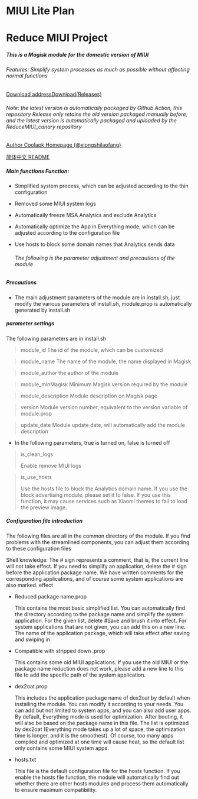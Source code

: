 # MIUI Lite Plan
# Reduce MIUI Project

##### This is a Magisk module for the domestic version of MIUI  

###### Features: Simplify system processes as much as possible without affecting normal functions

[Download addressDownload(Releases)](https://github.com/DavidPisces/ReduceMIUI_canary/releases/tag/latest)

###### Note: the latest version is automatically packaged by Github Action, this repository Release only retains the old version packaged manually before, and the latest version is automatically packaged and uploaded by the ReduceMIUI_canary repository

[Author Coolapk Homepage (@xiongshilaofang)](http://www.coolapk.com/u/665894)

[简体中文 README](https://github.com/DavidPisces/ReduceMIUI/blob/master/README.md)

##### Main functions Function:

- Simplified system process, which can be adjusted according to the thin configuration

- Removed some MIUI system logs

- Automatically freeze MSA Analytics and exclude Analytics

- Automatically optimize the App in Everything mode, which can be adjusted according to the configuration file

- Use hosts to block some domain names that Analytics sends data

  ###### The following is the parameter adjustment and precautions of the module


##### Precautions
  
* The main adjustment parameters of the module are in install.sh, just modify the various parameters of install.sh, module.prop is automatically generated by install.sh



##### parameter settings

The following parameters are in install.sh

> module_id
> The id of the module, which can be customized

> module_name
> The name of the module, the name displayed in Magisk

> module_author
> the author of the module

> module_minMagisk
> Minimum Magisk version required by the module

> module_description
> Module description on Magisk page

> version
> Module version number, equivalent to the version variable of module.prop

> update_date
> Module update date, will automatically add the module description



 * In the following parameters, true is turned on, false is turned off

> is_clean_logs
>
> Enable remove MIUI logs

> is_use_hosts
>
> Use the hosts file to block the Analytics domain name. If you use the block advertising module, please set it to false. If you use this function, it may cause services such as Xiaomi themes to fail to load the preview image.


##### Configuration file introduction

The following files are all in the common directory of the module. If you find problems with the streamlined components, you can adjust them according to these configuration files

Shell knowledge: The # sign represents a comment, that is, the current line will not take effect. If you need to simplify an application, delete the # sign before the application package name. We have written comments for the corresponding applications, and of course some system applications are also marked. effect

- Reduced package name.prop

  This contains the most basic simplified list. You can automatically find the directory according to the package name and simplify the system application. For the given list, delete #Save and brush it into effect. For system applications that are not given, you can add this on a new line. The name of the application package, which will take effect after saving and swiping in


- Compatible with stripped down .prop

  This contains some old MIUI applications. If you use the old MIUI or the package name reduction does not work, please add a new line to this file to add the specific path of the system application.


- dex2oat.prop
  
  This includes the application package name of dex2oat by default when installing the module. You can modify it according to your needs. You can add but not limited to system apps, and you can also add user apps. By default, Everything mode is used for optimization. After booting, it will also be based on the package name in this file. The list is optimized by dex2oat (Everything mode takes up a lot of space, the optimization time is longer, and it is the smoothest). Of course, too many apps compiled and optimized at one time will cause heat, so the default list only contains some MIUI system apps.


- hosts.txt
  
  This file is the default configuration file for the hosts function. If you enable the hosts file function, the module will automatically find out whether there are other hosts modules and process them automatically to ensure maximum compatibility.
